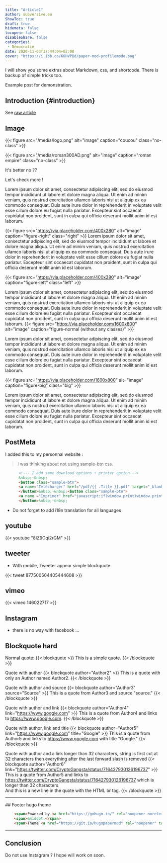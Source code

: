 ```yaml
---
title: "Article1"
author: subversive.eu
ShowToc: true
draft: true
hidemeta: false
tocopen: false
disableShare: false
categories:
 - Démocratie
date: 2020-11-03T17:44:04+02:00
cover: "https://i.ibb.co/K0HVPBd/paper-mod-profilemode.png"
---
```


I will show you some extras about Markdown, css, and shortcode.
There is backup of simple tricks too.

<!--more-->

Example post for demonstration.

## Introduction {#introduction}

See [raw article](https://raw.githubusercontent.com/subversive-eu/hugo-subversive/exampleSite/content/posts/example.md)

## Image

{{< figure src="/media/logo.png" alt="image" caption="coucou" class="no-class" >}}

{{< figure src="/media/roman300AD.png" alt="image" caption="roman empire" class="no-class" >}}

It's better no ??

Let's check more !


Lorem ipsum dolor sit amet, consectetur adipiscing elit, sed do eiusmod tempor incididunt ut labore et dolore magna aliqua. Ut enim ad minim veniam, quis nostrud exercitation ullamco laboris nisi ut aliquip ex ea commodo consequat. Duis aute irure dolor in reprehenderit in voluptate velit esse cillum dolore eu fugiat nulla pariatur. Excepteur sint occaecat cupidatat non proident, sunt in culpa qui officia deserunt mollit anim id est laborum.


{{< figure src="https://via.placeholder.com/400x280" alt="image" caption="figure-right" class="right" >}}
Lorem ipsum dolor sit amet, consectetur adipiscing elit, sed do eiusmod tempor incididunt ut labore et dolore magna aliqua. Ut enim ad minim veniam, quis nostrud exercitation ullamco laboris nisi ut aliquip ex ea commodo consequat. Duis aute irure dolor in reprehenderit in voluptate velit esse cillum dolore eu fugiat nulla pariatur. Excepteur sint occaecat cupidatat non proident, sunt in culpa qui officia deserunt mollit anim id est laborum.

{{< figure src="https://via.placeholder.com/400x280" alt="image" caption="figure-left" class="left" >}}

Lorem ipsum dolor sit amet, consectetur adipiscing elit, sed do eiusmod tempor incididunt ut labore et dolore magna aliqua. Ut enim ad minim veniam, quis nostrud exercitation ullamco laboris nisi ut aliquip ex ea commodo consequat. Duis aute irure dolor in reprehenderit in voluptate velit esse cillum dolore eu fugiat nulla pariatur. Excepteur sint occaecat cupidatat non proident, sunt in culpa qui officia deserunt mollit anim id est laborum.
{{< figure src="https://via.placeholder.com/1600x800" alt="image" caption="figure-normal (without any classes)" >}}

Lorem ipsum dolor sit amet, consectetur adipiscing elit, sed do eiusmod tempor incididunt ut labore et dolore magna aliqua. Ut enim ad minim veniam, quis nostrud exercitation ullamco laboris nisi ut aliquip ex ea commodo consequat. Duis aute irure dolor in reprehenderit in voluptate velit esse cillum dolore eu fugiat nulla pariatur. Excepteur sint occaecat cupidatat non proident, sunt in culpa qui officia deserunt mollit anim id est laborum.

{{< figure src="https://via.placeholder.com/1600x800" alt="image" caption="figure-big" class="big" >}}

Lorem ipsum dolor sit amet, consectetur adipiscing elit, sed do eiusmod tempor incididunt ut labore et dolore magna aliqua. Ut enim ad minim veniam, quis nostrud exercitation ullamco laboris nisi ut aliquip ex ea commodo consequat. Duis aute irure dolor in reprehenderit in voluptate velit esse cillum dolore eu fugiat nulla pariatur. Excepteur sint occaecat cupidatat non proident, sunt in culpa qui officia deserunt mollit anim id est laborum.

## PostMeta

I added this to my personnal website :

> I was thinking about not using sample-btn css.

```html
      <!--- I add some download options + printer option -->
      &nbsp;·&nbsp;
      <button class="sample-btn">
      <a name="Télécharger" href="/pdf/{{ .Title }}.pdf" target="_blank" rel="noopener noreferrer" download>{{ i18n "pdf" }}</a>
      </button>&nbsp;·&nbsp;<button class="sample-btn">
      <a name ="Imprimer" href="javascript:if(window.print)window.print()">{{ i18n "print" }}</a>
      </button>&nbsp;·&nbsp;
```

* Do not forget to add i18n translation for all languages

## youtube

{{< youtube "8IZ9Cqi2rGM" >}}

## tweeter

* With mobile, Tweeter appear simple blockquote.

{{< tweet 877500564405444608 >}}

## vimeo

{{< vimeo 146022717 >}}

## Instagram

* there is no way with facebook ...

## Blockquote hard

Normal quote:
{{< blockquote >}}
  This is a simple quote.
{{< /blockquote >}}

Quote with author
{{< blockquote author="Author2" >}}
  This is a quote with only an Author named Author2.
{{< /blockquote >}}

Quote with author and source
{{< blockquote author="Author3" source="Source" >}}
  This is a quote from Author3 and source "source."
{{< /blockquote >}}

Quote with author and link
{{< blockquote author="Author4" link="https://www.google.com" >}}
  This is a quote from Author4 and links to https://www.google.com.
{{< /blockquote >}}

Quote with author, link and title
{{< blockquote author="Author5" link="https://www.google.com" title="Google" >}}
  This is a quote from Author5 and links to https://www.google.com with title "Google."
{{< /blockquote >}}

Quote with author and a link longer than 32 characters, string is first cut at 32 characters then everything after the last forward slash is removed
{{< blockquote author="Author6" link="https://twitter.com/CryptoGangsta/status/716427930126196737" >}}
  This is a quote from Author5 and links to https://twitter.com/CryptoGangsta/status/716427930126196737 which is longer than 32 characters.
  <br>And this is a new line in the quote with the HTML br tag.
{{< /blockquote >}}

---

## Footer hugo theme

```html
    <span>Powered by <a href="https://gohugo.io/" rel="noopener noreferrer" target="_blank">Hugo️️</a>️</span>
    <span>&middot;</span>
    <span>Theme️ <a href="https://git.io/hugopapermod" rel="noopener" target="_blank">PaperMod</a></span>
```

---

## Conclusion

Do not use Instagram ? I hope will work on soon.
